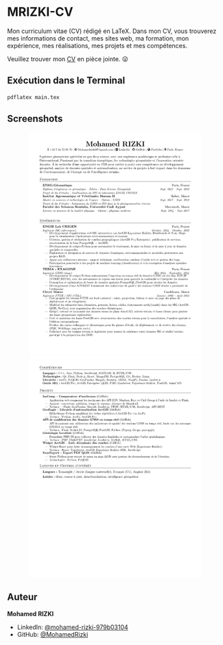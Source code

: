 # MRIZKI-CV

Mon curriculum vitae (CV) rédigé en LaTeX. Dans mon CV, vous trouverez mes informations de contact, mes sites web, ma formation, mon expérience, mes réalisations, mes projets et mes compétences.

Veuillez trouver mon [CV](https://drive.google.com/file/d/1HXuSvjNoK01b0tCGdloEsg27sjadt2TC/view?usp=sharing) en pièce jointe. 😜

## Exécution dans le Terminal

```sh
pdflatex main.tex
```



## Screenshots

<p align="center">
    <img alt="Screenshot" src="https://github.com/MohamedRizki/MRizki-CV-French/blob/main/jpg/CV_page_1.jpg" width="400">
    <img alt="Screenshot" src="https://github.com/MohamedRizki/MRizki-CV-French/blob/main/jpg/CV_page_2.jpg" width="400">
</p>



## Auteur

**Mohamed RIZKI**

* LinkedIn: [@mohamed-rizki-979b03104](https://www.linkedin.com/in/mohamed-rizki-979b03104)
* GitHub: [@MohamedRizki](https://github.com/MohamedRizki)
